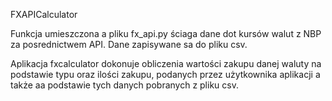 FXAPICalculator

Funkcja  umieszczona a pliku fx_api.py ściaga dane dot kursów walut z NBP za posrednictwem API.  Dane zapisywane sa do pliku csv. 

Aplikacja fxcalculator  dokonuje obliczenia wartości zakupu danej waluty na podstawie typu oraz ilości zakupu, podanych przez użytkownika aplikacji a także  aa podstawie tych danych pobranych z pliku csv. 

